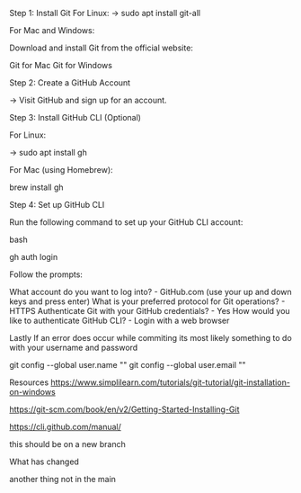 Step 1: Install Git For Linux: -> sudo apt install git-all

For Mac and Windows:

Download and install Git from the official website:

Git for Mac
Git for Windows

Step 2: Create a GitHub Account

-> Visit GitHub and sign up for an account.

Step 3: Install GitHub CLI (Optional)

For Linux:

-> sudo apt install gh

For Mac (using Homebrew):

brew install gh

Step 4: Set up GitHub CLI

Run the following command to set up your GitHub CLI account:

bash

gh auth login

Follow the prompts:

What account do you want to log into? - GitHub.com (use your up and down keys and press enter)
What is your preferred protocol for Git operations? - HTTPS
Authenticate Git with your GitHub credentials? - Yes
How would you like to authenticate GitHub CLI? - Login with a web browser

Lastly If an error does occur while commiting its most likely something to do with your username and password

git config --global user.name "<name in github>"
git config --global user.email "<email in github>"

Resources https://www.simplilearn.com/tutorials/git-tutorial/git-installation-on-windows

https://git-scm.com/book/en/v2/Getting-Started-Installing-Git

https://cli.github.com/manual/

this should be on a new branch

What has changed

another thing not in the main
